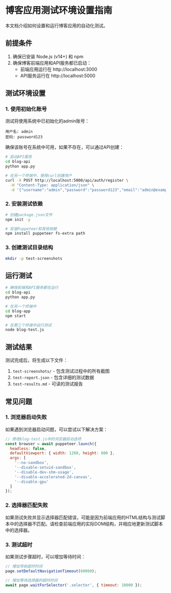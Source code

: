 # 博客应用测试环境设置指南

本文档介绍如何设置和运行博客应用的自动化测试。

## 前提条件

1. 确保已安装 Node.js (v14+) 和 npm
2. 确保博客前端应用和API服务都已启动：
   - 前端应用运行在 http://localhost:3000
   - API服务运行在 http://localhost:5000

## 测试环境设置

### 1. 使用初始化账号

测试将使用系统中已初始化的admin账号：

```
用户名: admin
密码: password123
```

确保该账号在系统中可用，如果不存在，可以通过API创建：

```bash
# 启动API服务
cd blog-api
python app.py

# 在另一个终端中，使用curl创建用户
curl -X POST http://localhost:5000/api/auth/register \
  -H "Content-Type: application/json" \
  -d '{"username":"admin","password":"password123","email":"admin@example.com","role":"admin"}'
```

### 2. 安装测试依赖

```bash
# 创建package.json文件
npm init -y

# 安装Puppeteer和其他依赖
npm install puppeteer fs-extra path
```

### 3. 创建测试目录结构

```bash
mkdir -p test-screenshots
```

## 运行测试

```bash
# 确保前端和API服务都在运行
cd blog-api
python app.py

# 在另一个终端中
cd blog-app
npm start

# 在第三个终端中运行测试
node blog-test.js
```

## 测试结果

测试完成后，将生成以下文件：

1. `test-screenshots/` - 包含测试过程中的所有截图
2. `test-report.json` - 包含详细的测试数据
3. `test-results.md` - 可读的测试报告

## 常见问题

### 1. 浏览器启动失败

如果遇到浏览器启动问题，可以尝试以下解决方案：

```javascript
// 修改blog-test.js中的浏览器启动选项
const browser = await puppeteer.launch({
  headless: false,
  defaultViewport: { width: 1280, height: 800 },
  args: [
    '--no-sandbox',
    '--disable-setuid-sandbox',
    '--disable-dev-shm-usage',
    '--disable-accelerated-2d-canvas',
    '--disable-gpu'
  ]
});
```

### 2. 选择器匹配失败

如果测试失败并显示选择器匹配错误，可能是因为前端应用的HTML结构与测试脚本中的选择器不匹配。请检查前端应用的实际DOM结构，并相应地更新测试脚本中的选择器。

### 3. 测试超时

如果测试步骤超时，可以增加等待时间：

```javascript
// 增加导航超时时间
page.setDefaultNavigationTimeout(60000);

// 增加等待选择器的超时时间
await page.waitForSelector('.selector', { timeout: 10000 });
```